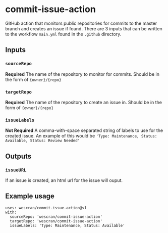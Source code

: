 # commit-issue-action
GitHub action that monitors public repositories for commits to the master branch and creates an issue if found. There are 3 inputs that can be written to the workflow `main.yml` found in the `.github` directory.

## Inputs

### `sourceRepo`

**Required** The name of the repository to monitor for commits. Should be in the form of `{owner}/{repo}`

### `targetRepo`

**Required** The name of the repository to create an issue in. Should be in the form of `{owner}/{repo}`

### `issueLabels`

**Not Required** A comma-with-space separated string of labels to use for the created issue. An example of this would be `'Type: Maintenance, Status: Available, Status: Review Needed'`
## Outputs

### `issueURL`

If an issue is created, an html url for the issue will ouput.

## Example usage
```
uses: wescran/commit-issue-action@v1
with:
  sourceRepo: 'wescran/commit-issue-action'
  targetRepo: 'wescran/commit-issue-action'
  issueLabels: 'Type: Maintenance, Status: Available'
```

